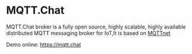 # MQTT.Chat

MQTT.Chat broker is a fully open source, highly scalable, highly available distributed MQTT messaging broker for IoT,It is based on [MQTTnet](https://github.com/chkr1011/MQTTnet) 

Demo online:  https://mqtt.chat